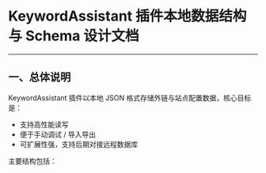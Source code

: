 # KeywordAssistant 插件本地数据结构与 Schema 设计文档

---

## 一、总体说明

KeywordAssistant 插件以本地 JSON 格式存储外链与站点配置数据，核心目标是：

* 支持高性能读写
* 便于手动调试 / 导入导出
* 可扩展性强，支持后期对接远程数据库

主要结构包括：


